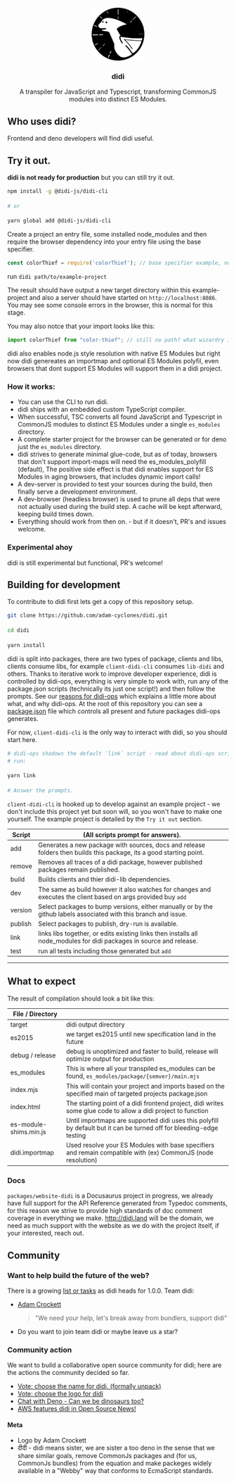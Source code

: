 <!-- PROJECT LOGO -->
<!--suppress HtmlDeprecatedAttribute, CheckImageSize -->
<p align="center">
  <a href="https://github.com/adam-cyclones/didi">
    <img src="packages/website-didi/static/img/didi-logo.png" alt="didi the dino is a pterodactyl logo" width="120" height="120">
  </a>

  <h3 align="center">didi</h3>

  <p align="center">
    A transpiler for JavaScript and Typescript, transforming CommonJS modules into distinct ES Modules.
  </p>
</p>


## Who uses didi?
Frontend and deno developers will find didi useful.

## Try it out.
**didi is not ready for production** but you can still try it out.
``` sh
npm install -g @didi-js/didi-cli

# or

yarn global add @didi-js/didi-cli
```
Create a project an entry file, some installed node_modules and then require the browser dependency into your entry file using the base specifier. 
``` js
const colorThief = require('colorThief'); // base specifier example, no paths needed
```

run `didi path/to/example-project`

The result should have output a new target directory within this example-project and also a server should have started on `http://localhost:8086`.
You may see some console errors in the browser, this is normal for this stage.

You may also notce that your import looks like this:
``` js
import colorThief from "color-thief"; // still no path? what wizardry is this!
```
didi also enables node.js style resolution with native ES Modules but right now didi genereates an importmap and optional ES Modules polyfil, even browsers that dont support ES Modules will support them in a didi project.


### How it works:
- You can use the CLI to run didi.
- didi ships with an embedded custom TypeScript compiler.
- When successful, TSC converts all found JavaScript and Typescript in CommonJS modules to distinct ES Modules under a single `es_modules` directory.
- A complete starter project for the browser can be generated or for deno just the `es_modules` directory.
- didi strives to generate minimal glue-code, but as of today, browsers that don't support import-maps will need the es_modules_polyfill (default), The positive side effect is that didi enables support for ES Modules in aging browsers, that includes dynamic import calls!
- A dev-server is provided to test your sources during the build, then finally serve a development environment.
- A dev-browser (headless browser) is used to prune all deps that were not actually used during the build step. A cache will be kept afterward, keeping build times down.
- Everything should work from then on. - but if it doesn't, PR's and issues welcome.

### Experimental ahoy
didi is still experimental but functional, PR's welcome!

## Building for development
To contribute to didi first lets get a copy of this repository setup.
``` sh
git clone https://github.com/adam-cyclones/didi.git

cd didi

yarn install
```
didi is split into packages, there are two types of package, clients and libs, clients consume libs, for example `client-didi-cli` consumes `lib-didi` and others.
Thanks to iterative work to improve developer experience, didi is controlled by didi-ops, everything is very simple to work with, run any of the package.json scripts (technically its just one script!) and then follow the prompts.
See our [reasons for didi-ops](https://dev.to/adam_cyclones/didi-docs-website-and-other-highlights-3m9d) which explains a little more about what, and why didi-ops.
At the root of this repository you can see a [package.json](https://github.com/adam-cyclones/didi/blob/504caec136fcf9cfcfc96af513ad4a4a0afd0f5c/package.json#L28) file which controls all present and future packages didi-ops generates.

For now, `client-didi-cli` is the only way to interact with didi, so you should start here.

``` sh
# didi-ops shadows the default `link` script - read about didi-ops scripts bellow.
# run:

yarn link

# Answer the prompts.
```

`client-didi-cli` is hooked up to develop against an example project - we don't include this project yet but soon will, so you won't have to make one yourself. The example project is detailed by the `Try it out` section.

| Script  | (All scripts prompt for answers).                                                                                        |
|---------|----------------------------------------------------------------------------------------------------------------------|
| add     | Generates a new package with sources, docs and release folders then builds this package, its a good starting point.  |
| remove  | Removes all traces of a didi package, however published packages remain published.                                   |
| build   | Builds clients and thier didi-lib dependencies.                                                                      |
| dev     | The same as build however it also watches for changes and executes the client based on args provided buy `add`       |
| version | Select packages to bump versions, either manually or by the github labels associated with this branch and issue.     |
| publish | Select packages to publish, dry-run is available.                                                                    |
| link    | links libs together, or edits existing links then installs all node_modules for didi packages in source and release. |
| test    | run all tests including those generated but `add`                                                                    |
---
## What to expect
The result of compilation should look a bit like this:

| File / Directory       |                                                                                                                     |
|------------------------|---------------------------------------------------------------------------------------------------------------------|
| target                 | didi output directory                                                                                               |
| es2015                 | we target es2015 until new specification land in the future                                                     |
| debug / release        | debug is unoptimized and faster to build, release will optimize output for production                               |
| es_modules             | This is where all your transpiled es_modules can be found, `es_modules/package/{semver}/main.mjs`                               |
| index.mjs              | This will contain your project and imports based on the specified main of targeted projects package.json            |
| index.html             | The starting point of a didi frontend project, didi writes some glue code to allow a didi project to function        |
| es-module-shims.min.js | Until importmaps are supported didi uses this polyfill by default but it can be turned off for bleeding-edge testing |
| didi.importmap         | Used resolve your ES Modules with base specifiers and remain compatible with (ex) CommonJS (node resolution)        |

### Docs
`packages/website-didi` is a Docusaurus project in progress, we already have full support for the API Reference generated from Typedoc comments, for this reason we strive to provide high standards of doc comment coverage in everything we make.
http://didi.land will be the domain, we need as much support with the website as we do with the project itself, if your interested, reach out.

## Community

### Want to help build the future of the web?
There is a growing [list or tasks](https://github.com/adam-cyclones/didi/issues) as didi heads for 1.0.0. Team didi:
- [Adam Crockett](https://dev.to/adam_cyclones)
    > "We need your help, let's break away from bundlers, support didi"
- Do you want to join team didi or maybe leave us a star?

### Community action 
We want to build a collaborative open source community for didi; here are the actions the community decided so far.
- [Vote: choose the name for didi, (formally unpack)](https://dev.to/adam_cyclones/name-this-software-opinion-needed-40m8)
- [Vote: choose the logo for didi](https://dev.to/adam_cyclones/didi-help-me-choose-a-logo-3mo4)
- [Chat with Deno - Can we be dinosaurs too?](https://github.com/denoland/deno/issues/6625)
- [AWS features didi in Open Source News!](https://www.linkedin.com/feed/update/urn:li:activity:6688362989487239169/)

#### Meta
- Logo by Adam Crockett
- दीदी - didi means sister, we are sister a too deno in the sense that we share similar goals, remove CommonJs packages and (for us, CommonJs bundles) from the equation and make packeges widely available in a "Webby" way that conforms to EcmaScript standards.
